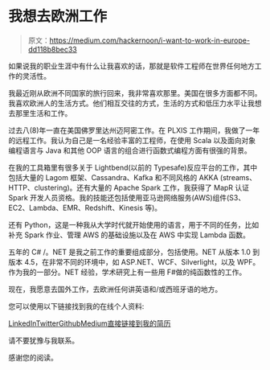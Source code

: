 # 我想去欧洲工作

> 原文：<https://medium.com/hackernoon/i-want-to-work-in-europe-dd118b8bec33>

如果说我的职业生涯中有什么让我喜欢的话，那就是软件工程师在世界任何地方工作的灵活性。

我最近刚从欧洲不同国家的旅行回来，我非常喜欢那里。美国在很多方面都不同。我喜欢欧洲人的生活方式。他们相互交往的方式，生活的方式和低压力水平让我想去那里生活和工作。

过去八(8)年一直在美国佛罗里达州迈阿密工作。在 PLXIS 工作期间，我做了一年的远程工作。我认为自己是一名经验丰富的工程师，在使用 Scala 以及面向对象编程语言与 Java 和其他 OOP 语言的组合进行函数式编程方面有很强的背景。

在我的工具箱里有很多关于 Lightbend(以前的 Typesafe)反应平台的工作，其中包括大量的 Lagom 框架、Cassandra、Kafka 和不同风格的 AKKA (streams、HTTP、clustering)。还有大量的 Apache Spark 工作，我获得了 MapR 认证 Spark 开发人员资格。我的技能还包括使用亚马逊网络服务(AWS)组件(S3、EC2、Lambda、EMR、Redshift、Kinesis 等)。

还有 Python，这是一种我从大学时代就开始使用的语言，用于不同的任务，比如补充 Spark 作业、管理 AWS 的基础设施以及在 AWS 中实现 Lambda 函数。

五年的 C# /。NET 是我之前工作的重要组成部分，包括使用。NET 从版本 1.0 到版本 4.5，在非常不同的环境中，如 ASP.NET、WCF、Silverlight，以及 WPF。作为我的一部分。NET 经验，学术研究上有一些用 F#做的纯函数性的工作。

现在，我愿意去国外工作，去欧洲任何讲英语和/或西班牙语的地方。

您可以使用以下链接找到我的在线个人资料:

[LinkedIn](https://www.linkedin.com/in/anicolaspp/)[Twitter](https://twitter.com/anicolaspp)[Github](https://github.com/anicolaspp)[Medium](/@anicolaspp)[直接链接到我的简历](https://www.dropbox.com/s/w9ggn9f70zc2rgk/NicolasResume.pdf?dl=0)

请不要犹豫与我联系。

感谢您的阅读。